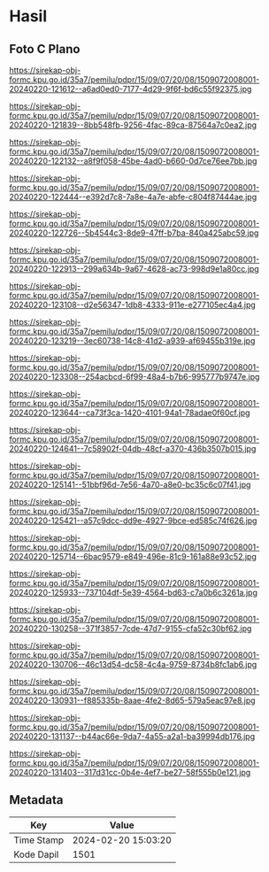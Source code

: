 # Hasil

## Foto C Plano

https://sirekap-obj-formc.kpu.go.id/35a7/pemilu/pdpr/15/09/07/20/08/1509072008001-20240220-121612--a6ad0ed0-7177-4d29-9f6f-bd6c55f92375.jpg

https://sirekap-obj-formc.kpu.go.id/35a7/pemilu/pdpr/15/09/07/20/08/1509072008001-20240220-121839--8bb548fb-9256-4fac-89ca-87564a7c0ea2.jpg

https://sirekap-obj-formc.kpu.go.id/35a7/pemilu/pdpr/15/09/07/20/08/1509072008001-20240220-122132--a8f9f058-45be-4ad0-b660-0d7ce76ee7bb.jpg

https://sirekap-obj-formc.kpu.go.id/35a7/pemilu/pdpr/15/09/07/20/08/1509072008001-20240220-122444--e392d7c8-7a8e-4a7e-abfe-c804f87444ae.jpg

https://sirekap-obj-formc.kpu.go.id/35a7/pemilu/pdpr/15/09/07/20/08/1509072008001-20240220-122726--5b4544c3-8de9-47ff-b7ba-840a425abc59.jpg

https://sirekap-obj-formc.kpu.go.id/35a7/pemilu/pdpr/15/09/07/20/08/1509072008001-20240220-122913--299a634b-9a67-4628-ac73-998d9e1a80cc.jpg

https://sirekap-obj-formc.kpu.go.id/35a7/pemilu/pdpr/15/09/07/20/08/1509072008001-20240220-123108--d2e56347-1db8-4333-911e-e277105ec4a4.jpg

https://sirekap-obj-formc.kpu.go.id/35a7/pemilu/pdpr/15/09/07/20/08/1509072008001-20240220-123219--3ec60738-14c8-41d2-a939-af69455b319e.jpg

https://sirekap-obj-formc.kpu.go.id/35a7/pemilu/pdpr/15/09/07/20/08/1509072008001-20240220-123308--254acbcd-6f99-48a4-b7b6-995777b9747e.jpg

https://sirekap-obj-formc.kpu.go.id/35a7/pemilu/pdpr/15/09/07/20/08/1509072008001-20240220-123644--ca73f3ca-1420-4101-94a1-78adae0f60cf.jpg

https://sirekap-obj-formc.kpu.go.id/35a7/pemilu/pdpr/15/09/07/20/08/1509072008001-20240220-124641--7c58902f-04db-48cf-a370-436b3507b015.jpg

https://sirekap-obj-formc.kpu.go.id/35a7/pemilu/pdpr/15/09/07/20/08/1509072008001-20240220-125141--51bbf96d-7e56-4a70-a8e0-bc35c6c07f41.jpg

https://sirekap-obj-formc.kpu.go.id/35a7/pemilu/pdpr/15/09/07/20/08/1509072008001-20240220-125421--a57c9dcc-dd9e-4927-9bce-ed585c74f626.jpg

https://sirekap-obj-formc.kpu.go.id/35a7/pemilu/pdpr/15/09/07/20/08/1509072008001-20240220-125714--6bac9579-e849-496e-81c9-161a88e93c52.jpg

https://sirekap-obj-formc.kpu.go.id/35a7/pemilu/pdpr/15/09/07/20/08/1509072008001-20240220-125933--737104df-5e39-4564-bd63-c7a0b6c3261a.jpg

https://sirekap-obj-formc.kpu.go.id/35a7/pemilu/pdpr/15/09/07/20/08/1509072008001-20240220-130258--371f3857-7cde-47d7-9155-cfa52c30bf62.jpg

https://sirekap-obj-formc.kpu.go.id/35a7/pemilu/pdpr/15/09/07/20/08/1509072008001-20240220-130706--46c13d54-dc58-4c4a-9759-8734b8fc1ab6.jpg

https://sirekap-obj-formc.kpu.go.id/35a7/pemilu/pdpr/15/09/07/20/08/1509072008001-20240220-130931--f885335b-8aae-4fe2-8d65-579a5eac97e8.jpg

https://sirekap-obj-formc.kpu.go.id/35a7/pemilu/pdpr/15/09/07/20/08/1509072008001-20240220-131137--b44ac66e-9da7-4a55-a2a1-ba39994db176.jpg

https://sirekap-obj-formc.kpu.go.id/35a7/pemilu/pdpr/15/09/07/20/08/1509072008001-20240220-131403--317d31cc-0b4e-4ef7-be27-58f555b0e121.jpg


## Metadata

| Key        | Value               |
| ---------- | ------------------- |
| Time Stamp | 2024-02-20 15:03:20 |
| Kode Dapil | 1501                |



